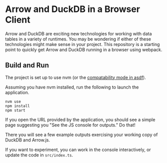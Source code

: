 # Arrow and DuckDB in a Browser Client

Arrow and DuckDB are exciting new technologies for working with data tables in
a variety of runtimes. You may be wondering if either of these technologies
might make sense in your project. This repository is a starting point to
quickly get Arrow and DuckDB running in a browser using webpack.

## Build and Run

The project is set up to use nvm (or the [compatability mode in
asdf](https://github.com/asdf-vm/asdf-nodejs#nvmrc-and-node-version-support)).

Assuming you have nvm installed, run the following to launch the application.

```
nvm use
npm install
npm start
```

If you open the URL provided by the application, you should see a simple page
suggesting you "See the JS console for outputs." Do that!

There you will see a few example outputs exercising your working copy of DuckDB
and Arrow.js. 

If you want to experiment, you can work in the console interactively, or update
the code in `src/index.ts`.
